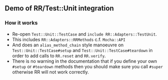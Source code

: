## Demo of RR/Test::Unit integration

### How it works

- Re-open `Test::Unit::TestCase` and `include RR::Adapters::TestUnit`.
- This includes `RR::Adapters::RRMethods` c.f. `Mocha::API`
- And does an `alias_method_chain` style manoeuvre on `Test::Unit::TestCase#setup` and `Test::Unit::TestCase#teardown` in order to add calls to `RR.reset` and `RR.verify`.
- There is no warning in the documentation that if you define your own `#setup` or `#teardown` methods then you should make sure you call `#super` otherwise RR will not work correctly.